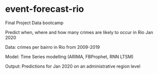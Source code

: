 # event-forecast-rio
Final Project Data bootcamp

Predict when, where and how many crimes are likely to occur in Rio Jan 2020


Data: crimes per bairro in Rio from 2009-2019

Model: Time Series modelling (ARIMA, FBProphet, RNN LTSM)

Output: Predictions for Jan 2020 on an administrative region level
